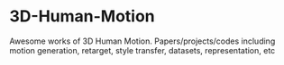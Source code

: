 # 3D-Human-Motion
Awesome works of 3D Human Motion. Papers/projects/codes including motion generation, retarget, style transfer, datasets, representation, etc
